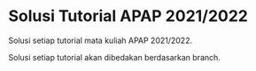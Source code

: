 # Solusi Tutorial APAP 2021/2022
Solusi setiap tutorial mata kuliah APAP 2021/2022.

Solusi setiap tutorial akan dibedakan berdasarkan branch.